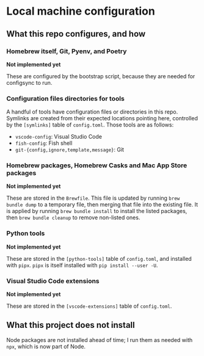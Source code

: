 # Local machine configuration

## What this repo configures, and how

### Homebrew itself, Git, Pyenv, and Poetry

**Not implemented yet**

These are configured by the bootstrap script, because they are needed for configsync to run.

### Configuration files directories for tools

A handful of tools have configuration files or directories in this repo. Symlinks are created from their expected locations pointing here, controlled by the `[symlinks]` table of `config.toml`. Those tools are as follows:

- `vscode-config`: Visual Studio Code
- `fish-config`: Fish shell
- `git-{config,ignore,template,message}`: Git

### Homebrew packages, Homebrew Casks and Mac App Store packages

**Not implemented yet**

These are stored in the `Brewfile`. This file is updated by running `brew bundle dump` to a temporary file, then merging that file into the existing file. It is applied by running `brew bundle install` to install the listed packages, then `brew bundle cleanup` to remove non-listed ones.

### Python tools

**Not implemented yet**

These are stored in the `[python-tools]` table of `config.toml`, and installed with `pipx`. `pipx` is itself installed with `pip install --user -U`.

### Visual Studio Code extensions

**Not implemented yet**

These are stored in the `[vscode-extensions]` table of `config.toml`.

## What this project does not install

Node packages are not installed ahead of time; I run them as needed with `npx`, which is now part of Node.

[poetry-homebrew]: https://github.com/Homebrew/homebrew-core/pull/41055